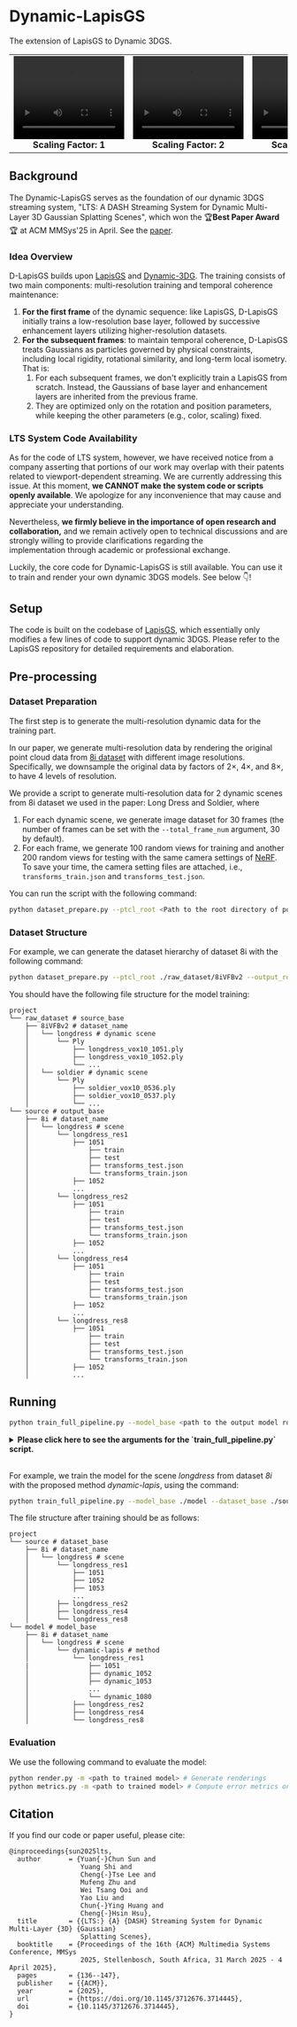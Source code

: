 # Dynamic-LapisGS

The extension of LapisGS to Dynamic 3DGS. 

<!-- show four videos in a table with 4 columns, and captions (scaling factor from 1 to 8) for each video -->
<table>
  <tr>
    <td align="center">
      <video width="200" height="150" controls>
        <source src="assets/longdress_res1.mp4" type="video/mp4">
        Your browser does not support the video tag.
      </video>
      <br>
      <strong>Scaling Factor: 1</strong>
    </td>
    <td align="center">
      <video width="200" height="150" controls>
        <source src="assets/longdress_res2.mp4" type="video/mp4">
        Your browser does not support the video tag.
      </video>
      <br>
      <strong>Scaling Factor: 2</strong>
    </td>
    <td align="center">
      <video width="200" height="150" controls>
        <source src="assets/longdress_res4.mp4" type="video/mp4">
        Your browser does not support the video tag.
      </video>
      <br>
      <strong>Scaling Factor: 4</strong>
    </td>
    <td align="center">
      <video width="200" height="150" controls>
        <source src="assets/longdress_res8.mp4" type="video/mp4">
        Your browser does not support the video tag.
      </video>
      <br>
      <strong>Scaling Factor: 8</strong>
    </td>
  </tr>
</table>


## Background

The Dynamic-LapisGS serves as the foundation of our dynamic 3DGS streaming system, "LTS: A DASH Streaming System for Dynamic Multi-Layer 3D Gaussian Splatting Scenes", which won the 🏆**Best Paper Award**🏆 at ACM MMSys'25 in April. See the [paper](https://drive.google.com/file/d/1iDz1ExOd1LrPhA7fv4DbLUbzn-Jioihn/view?usp=share_link). 

### Idea Overview

D-LapisGS builds upon [LapisGS](https://yuang-ian.github.io/lapisgs/) and [Dynamic-3DG](https://dynamic3dgaussians.github.io). The training consists of two main components: multi-resolution training and temporal coherence maintenance:
1. **For the first frame** of the dynamic sequence: like LapisGS, D-LapisGS initially trains a low-resolution base layer, followed by successive enhancement layers utilizing higher-resolution datasets.
2. **For the subsequent frames**: to maintain temporal coherence, D-LapisGS treats Gaussians as particles governed by physical constraints, including local rigidity, rotational similarity, and long-term local isometry. That is:
   1. For each subsequent frames, we don't explicitly train a LapisGS from scratch. Instead, the Gaussians of base layer and enhancement layers are inherited from the previous frame.
   2. They are optimized only on the rotation and position parameters, while keeping the other parameters (e.g., color, scaling) fixed.



### LTS System Code Availability

As for the code of LTS system, however, we have received notice from a company asserting that portions of our work may overlap with their patents related to viewport-dependent streaming. We are currently addressing this issue. At this moment, **we CANNOT make the system code or scripts openly available**. We apologize for any inconvenience that may cause and appreciate your understanding. 

Nevertheless, **we firmly believe in the importance of open research and collaboration,** and we remain actively open to technical discussions and are strongly willing to provide clarifications regarding the implementation through academic or professional exchange.

Luckily, the core code for Dynamic-LapisGS is still available. You can use it to train and render your own dynamic 3DGS models. See below 👇!


## Setup

The code is built on the codebase of [LapisGS](https://github.com/nus-vv-streams/lapis-gs?tab=readme-ov-file), which essentially only modifies a few lines of code to support dynamic 3DGS. Please refer to the LapisGS repository for detailed requirements and elaboration.

## Pre-processing


### Dataset Preparation

The first step is to generate the multi-resolution dynamic data for the training part. 

In our paper, we generate multi-resolution data by rendering the original point cloud data from [8i dataset](https://plenodb.jpeg.org/pc/8ilabs) with different image resolutions. Specifically, we downsample the original data by factors of 2×, 4×, and 8×, to have 4 levels of resolution. 

We provide a script to generate multi-resolution data for 2 dynamic scenes from 8i dataset we used in the paper: Long Dress and Soldier, where 
1. For each dynamic scene, we generate image dataset for 30 frames (the number of frames can be set with the `--total_frame_num` argument, 30 by default). 
2. For each frame, we generate 100 random views for training and another 200 random views for testing with the same camera settings of [NeRF](https://www.matthewtancik.com/nerf). To save your time, the camera setting files are attached, i.e., `transforms_train.json` and `transforms_test.json`.

You can run the script with the following command:

```bash
python dataset_prepare.py --ptcl_root <Path to the root directory of point clouds> --output_root <path to the output dataset root directory> --total_frame_num <number of frames to process for each model, 30 by default> --dataset_name <name of the dataset, 8i by default> 
```


### Dataset Structure

For example, we can generate the dataset hierarchy of dataset 8i with the following command:

```bash
python dataset_prepare.py --ptcl_root ./raw_dataset/8iVFBv2 --output_root ./source --total_frame_num 30 --dataset_name 8i
```

You should have the following file structure for the model training:

```
project
└── raw_dataset # source_base
    ├── 8iVFBv2 # dataset_name
    │   └── longdress # dynamic scene
    │       └── Ply
    │           ├── longdress_vox10_1051.ply
    │           ├── longdress_vox10_1052.ply
    │           └── ...
    │   └── soldier # dynamic scene
    │       └── Ply
    │           ├── soldier_vox10_0536.ply
    │           ├── soldier_vox10_0537.ply
    │           └── ...
└── source # output_base
    ├── 8i # dataset_name
    │   └── longdress # scene
    │       └── longdress_res1
    │           ├── 1051
    │               ├── train
    │               ├── test
    │               ├── transforms_test.json
    │               └── transforms_train.json
    │           ├── 1052
    │           ...
    │       └── longdress_res2
    │           ├── 1051
    │               ├── train
    │               ├── test
    │               ├── transforms_test.json
    │               └── transforms_train.json
    │           ├── 1052
    │           ...
    │       └── longdress_res4
    │           ├── 1051
    │               ├── train
    │               ├── test
    │               ├── transforms_test.json
    │               └── transforms_train.json
    │           ├── 1052
    │           ...
    │       └── longdress_res8
    │           ├── 1051
    │               ├── train
    │               ├── test
    │               ├── transforms_test.json
    │               └── transforms_train.json
    │           ├── 1052
    │           ...
```


## Running

```bash
python train_full_pipeline.py --model_base <path to the output model root directory> --dataset_base <path to the source root directory> --dataset_name <name of the dataset> --scene <name of the scene> --method <name of the method>  --frame_list <two numbers separated by space, indicating the start and end frame index, e.g., 0 30>
```

<details>
<summary><span style="font-weight: bold;">Please click here to see the arguments for the `train_full_pipeline.py` script.</span></summary>

| Parameter | Type | Description |
| :-------: | :--: | :---------: |
| `--model_base`   | `str` | Path to the output model root directory.|
| `--dataset_base` | `str` | Path to the source root directory. |
| `--dataset_name` | `str` | Name of the dataset of scenes. |
| `--scene`        | `str` | Name of the scene. |
| `--method`       | `str` | Name of the method we build the LOD 3DGS. Can be `"dynamic-lapis"` (the proposed method). |
| `--frame_list`   | `str` | Two numbers separated by space, indicating the start and end frame index, e.g., `0 30`. |

</details>
<br>

For example, we train the model for the scene *longdress* from dataset *8i* with the proposed method *dynamic-lapis*, using the command:
```bash
python train_full_pipeline.py --model_base ./model --dataset_base ./source --dataset_name 8i --scene longdress --method dynamic-lapis --frame_list 1051 1080
```

The file structure after training should be as follows:
```
project
└── source # dataset_base
    ├── 8i # dataset_name
    │   └── longdress # scene
    │       └── longdress_res1
    │           ├── 1051
    │           ├── 1052
    │           ├── 1053
    │           ...
    │       ├── longdress_res2
    │       ├── longdress_res4
    │       └── longdress_res8
└── model # model_base
    ├── 8i # dataset_name
    │   └── longdress # scene
    │       └── dynamic-lapis # method
    │           └── longdress_res1
    |               ├── 1051
    │               ├── dynamic_1052
    │               ├── dynamic_1053
    │               ...
    │               └── dynamic_1080
    │           ├── longdress_res2
    │           ├── longdress_res4
    │           └── longdress_res8
```


### Evaluation

We use the following command to evaluate the model:
```bash
python render.py -m <path to trained model> # Generate renderings
python metrics.py -m <path to trained model> # Compute error metrics on renderings
```

## Citation

If you find our code or paper useful, please cite:

```
@inproceedings{sun2025lts,
  author       = {Yuan{-}Chun Sun and
                  Yuang Shi and
                  Cheng{-}Tse Lee and
                  Mufeng Zhu and
                  Wei Tsang Ooi and
                  Yao Liu and
                  Chun{-}Ying Huang and
                  Cheng{-}Hsin Hsu},
  title        = {{LTS:} {A} {DASH} Streaming System for Dynamic Multi-Layer {3D} {Gaussian}
                  Splatting Scenes},
  booktitle    = {Proceedings of the 16th {ACM} Multimedia Systems Conference, MMSys
                  2025, Stellenbosch, South Africa, 31 March 2025 - 4 April 2025},
  pages        = {136--147},
  publisher    = {{ACM}},
  year         = {2025},
  url          = {https://doi.org/10.1145/3712676.3714445},
  doi          = {10.1145/3712676.3714445},
}
```